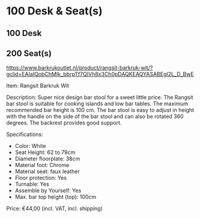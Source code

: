 # 100 Desk & Seat(s)

## 100 Desk




## 200 Seat(s)

https://www.barkrukoutlet.nl/product/rangsit-barkruk-wit/?gclid=EAIaIQobChMIk_bbrpTf7QIVh8x3Ch0pDAQKEAQYASABEgI2L_D_BwE

Item: Rangsit Barkruk Wit

Description: Super nice design bar stool for a sweet little price. The Rangsit bar stool is suitable for cooking islands and low bar tables. The maximum recommended bar height is 100 cm. The bar stool is easy to adjust in height with the handle on the side of the bar stool and can also be rotated 360 degrees. The backrest provides good support.

Specifications:
- Color:	White
- Seat Height:	62 to 79cm
- Diameter floorplate:	38cm
- Material foot:	Chrome
- Material seat:	faux leather
- Floor protection:	Yes
- Turnable:	Yes
- Assemble by Yourself:	Yes
- Max. bar top height (top):	100cm

Price: €44,00 (incl. VAT, incl. shipping)
